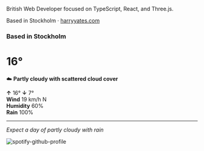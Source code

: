 British Web Developer focused on TypeScript, React, and Three.js.

Based in Stockholm · [harryyates.com](https://harryyates.com)

<!-- WEATHER_START -->
### Based in Stockholm
# 16°
☁️ **Partly cloudy with scattered cloud cover**

**↑** 16° **↓** 7°  
**Wind** 19 km/h N  
**Humidity** 60%  
**Rain** 100%

---
*Expect a day of partly cloudy with rain*
<!-- WEATHER_END -->

<p align="left">
  <a>
    <img src="https://spotify-github-profile.kittinanx.com/api/view?uid=bigbello&cover_image=true&theme=natemoo-re&show_offline=true&background_color=121212&interchange=false&bar_color=53b14f&bar_color_cover=false" alt="spotify-github-profile">
  </a>
</p>